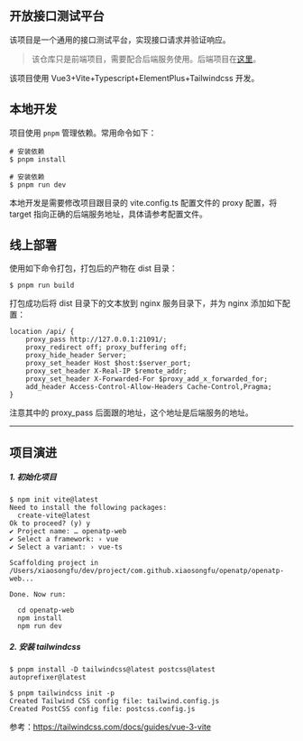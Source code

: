 ## 开放接口测试平台

该项目是一个通用的接口测试平台，实现接口请求并验证响应。

> 该仓库只是前端项目，需要配合后端服务使用。后端项目在[这里](https://github.com/openatp/openatp-backend)。

该项目使用 Vue3+Vite+Typescript+ElementPlus+Tailwindcss 开发。

## 本地开发

项目使用 `pnpm` 管理依赖。常用命令如下：

```
# 安装依赖
$ pnpm install

# 安装依赖
$ pnpm run dev
```

本地开发是需要修改项目跟目录的 vite.config.ts 配置文件的 proxy 配置，将 target 指向正确的后端服务地址，具体请参考配置文件。

## 线上部署

使用如下命令打包，打包后的产物在 dist 目录：

```
$ pnpm run build
```

打包成功后将 dist 目录下的文本放到 nginx 服务目录下，并为 nginx 添加如下配置：

```
location /api/ { 
    proxy_pass http://127.0.0.1:21091/;
    proxy_redirect off; proxy_buffering off;
    proxy_hide_header Server;
    proxy_set_header Host $host:$server_port;
    proxy_set_header X-Real-IP $remote_addr;
    proxy_set_header X-Forwarded-For $proxy_add_x_forwarded_for;
    add_header Access-Control-Allow-Headers Cache-Control,Pragma;
}
```

注意其中的 proxy_pass 后面跟的地址，这个地址是后端服务的地址。

---

## 项目演进

##### 1. 初始化项目

```
$ npm init vite@latest
Need to install the following packages:
  create-vite@latest
Ok to proceed? (y) y
✔ Project name: … openatp-web
✔ Select a framework: › vue
✔ Select a variant: › vue-ts

Scaffolding project in /Users/xiaosongfu/dev/project/com.github.xiaosongfu/openatp/openatp-web...

Done. Now run:

  cd openatp-web
  npm install
  npm run dev
```

##### 2. 安装 tailwindcss

```
$ pnpm install -D tailwindcss@latest postcss@latest autoprefixer@latest

$ pnpm tailwindcss init -p
Created Tailwind CSS config file: tailwind.config.js
Created PostCSS config file: postcss.config.js
```

参考：https://tailwindcss.com/docs/guides/vue-3-vite
